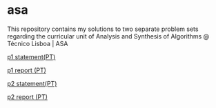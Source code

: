 # asa

This repository contains my solutions to two separate problem sets regarding the curricular unit of Analysis and Synthesis of Algorithms @ Técnico Lisboa | ASA

[p1 statement(PT)](../main/p1/docs/p1.pdf)


[p1 report (PT)](../main/p1/docs/report.pdf)




[p2 statement(PT)](../main/p2/docs/p2.pdf)


[p2 report (PT)](../main/p2/docs/report.pdf)


